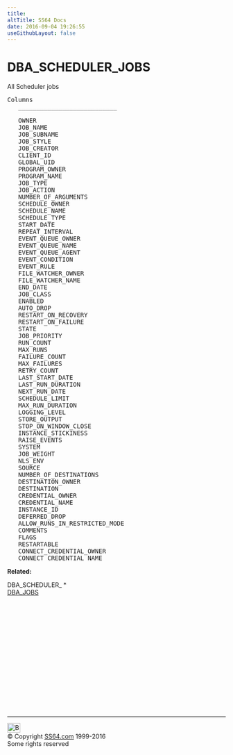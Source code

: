 ```yaml
---
title:
altTitle: SS64 Docs
date: 2016-09-04 19:26:55
useGithubLayout: false
---
```

<!-- #BeginLibraryItem "/Library/head_orad.lbi" --><!-- #EndLibraryItem --><h1>DBA_SCHEDULER_JOBS </h1>
<p> All Scheduler jobs</p> 
 
<pre>Columns
   ___________________________
 
   OWNER
   JOB_NAME
   JOB_SUBNAME
   JOB_STYLE
   JOB_CREATOR
   CLIENT_ID
   GLOBAL_UID
   PROGRAM_OWNER
   PROGRAM_NAME
   JOB_TYPE
   JOB_ACTION
   NUMBER_OF_ARGUMENTS
   SCHEDULE_OWNER
   SCHEDULE_NAME
   SCHEDULE_TYPE
   START_DATE
   REPEAT_INTERVAL
   EVENT_QUEUE_OWNER
   EVENT_QUEUE_NAME
   EVENT_QUEUE_AGENT
   EVENT_CONDITION
   EVENT_RULE
   FILE_WATCHER_OWNER
   FILE_WATCHER_NAME
   END_DATE
   JOB_CLASS
   ENABLED
   AUTO_DROP
   RESTART_ON_RECOVERY
   RESTART_ON_FAILURE
   STATE
   JOB_PRIORITY
   RUN_COUNT
   MAX_RUNS
   FAILURE_COUNT
   MAX_FAILURES
   RETRY_COUNT
   LAST_START_DATE
   LAST_RUN_DURATION
   NEXT_RUN_DATE
   SCHEDULE_LIMIT
   MAX_RUN_DURATION
   LOGGING_LEVEL
   STORE_OUTPUT
   STOP_ON_WINDOW_CLOSE
   INSTANCE_STICKINESS
   RAISE_EVENTS
   SYSTEM
   JOB_WEIGHT
   NLS_ENV
   SOURCE
   NUMBER_OF_DESTINATIONS
   DESTINATION_OWNER
   DESTINATION
   CREDENTIAL_OWNER
   CREDENTIAL_NAME
   INSTANCE_ID
   DEFERRED_DROP
   ALLOW_RUNS_IN_RESTRICTED_MODE
   COMMENTS
   FLAGS
   RESTARTABLE
   CONNECT_CREDENTIAL_OWNER
   CONNECT_CREDENTIAL_NAME</pre>
<p><b>Related:</b></p>
<p>DBA_SCHEDULER_ *<br>
<a href="DBA_JOBS.html">DBA_JOBS</a></p><!-- #BeginLibraryItem "/Library/foot_orad.lbi" --><p>
<!-- oracle-footer -->
<ins class="adsbygoogle" style="display:inline-block;width:300px;height:250px" data-ad-client="ca-pub-6140977852749469" data-ad-slot="4275490898"></ins>
<script>
(adsbygoogle = window.adsbygoogle || []).push({});
</script></p>
<hr>
<div id="bl" class="footer"><a href="DBA_SCHEDULER_JOBS.html#"><img src="../images/top.png" width="30" height="22" alt="Back to the Top"></a></div>
<div id="br" class="footer, tagline">© Copyright <a href="http://ss64.com/">SS64.com</a> 1999-2016<br>
Some rights reserved</div>
<!-- #EndLibraryItem -->


